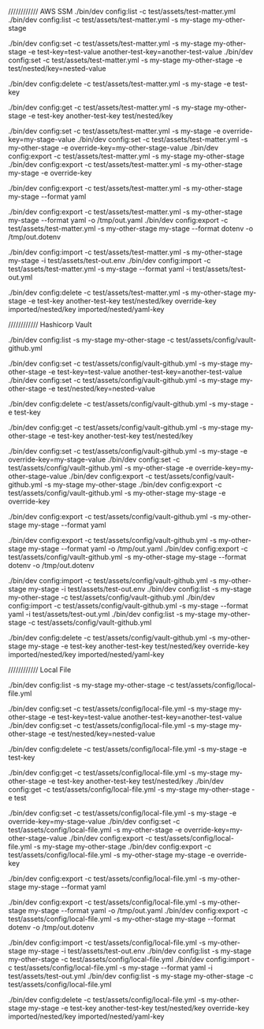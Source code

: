 //////////// AWS SSM
./bin/dev config:list -c test/assets/test-matter.yml
./bin/dev config:list -c test/assets/test-matter.yml -s my-stage my-other-stage

./bin/dev config:set -c test/assets/test-matter.yml -s my-stage my-other-stage -e test-key=test-value another-test-key=another-test-value
./bin/dev config:set -c test/assets/test-matter.yml -s my-stage my-other-stage -e test/nested/key=nested-value

./bin/dev config:delete -c test/assets/test-matter.yml -s my-stage -e test-key

./bin/dev config:get -c test/assets/test-matter.yml -s my-stage my-other-stage -e test-key another-test-key test/nested/key

./bin/dev config:set -c test/assets/test-matter.yml -s my-stage -e override-key=my-stage-value
./bin/dev config:set -c test/assets/test-matter.yml -s my-other-stage -e override-key=my-other-stage-value
./bin/dev config:export -c test/assets/test-matter.yml -s my-stage my-other-stage
./bin/dev config:export -c test/assets/test-matter.yml -s my-other-stage my-stage -e override-key

./bin/dev config:export -c test/assets/test-matter.yml -s my-other-stage my-stage --format yaml

./bin/dev config:export -c test/assets/test-matter.yml -s my-other-stage my-stage --format yaml -o /tmp/out.yaml
./bin/dev config:export -c test/assets/test-matter.yml -s my-other-stage my-stage --format dotenv -o /tmp/out.dotenv

./bin/dev config:import -c test/assets/test-matter.yml -s my-other-stage my-stage -i test/assets/test-out.env
./bin/dev config:import -c test/assets/test-matter.yml -s my-stage --format yaml -i test/assets/test-out.yml

./bin/dev config:delete -c test/assets/test-matter.yml -s my-other-stage my-stage -e test-key another-test-key test/nested/key override-key imported/nested/key imported/nested/yaml-key

//////////// Hashicorp Vault

./bin/dev config:list -s my-stage my-other-stage -c test/assets/config/vault-github.yml

./bin/dev config:set -c test/assets/config/vault-github.yml -s my-stage my-other-stage -e test-key=test-value another-test-key=another-test-value
./bin/dev config:set -c test/assets/config/vault-github.yml -s my-stage my-other-stage -e test/nested/key=nested-value

./bin/dev config:delete -c test/assets/config/vault-github.yml -s my-stage -e test-key

./bin/dev config:get -c test/assets/config/vault-github.yml -s my-stage my-other-stage -e test-key another-test-key test/nested/key

./bin/dev config:set -c test/assets/config/vault-github.yml -s my-stage -e override-key=my-stage-value
./bin/dev config:set -c test/assets/config/vault-github.yml -s my-other-stage -e override-key=my-other-stage-value
./bin/dev config:export -c test/assets/config/vault-github.yml -s my-stage my-other-stage
./bin/dev config:export -c test/assets/config/vault-github.yml -s my-other-stage my-stage -e override-key

./bin/dev config:export -c test/assets/config/vault-github.yml -s my-other-stage my-stage --format yaml

./bin/dev config:export -c test/assets/config/vault-github.yml -s my-other-stage my-stage --format yaml -o /tmp/out.yaml
./bin/dev config:export -c test/assets/config/vault-github.yml -s my-other-stage my-stage --format dotenv -o /tmp/out.dotenv

./bin/dev config:import -c test/assets/config/vault-github.yml -s my-other-stage my-stage -i test/assets/test-out.env
./bin/dev config:list -s my-stage my-other-stage -c test/assets/config/vault-github.yml
./bin/dev config:import -c test/assets/config/vault-github.yml -s my-stage --format yaml -i test/assets/test-out.yml
./bin/dev config:list -s my-stage my-other-stage -c test/assets/config/vault-github.yml

./bin/dev config:delete -c test/assets/config/vault-github.yml -s my-other-stage my-stage -e test-key another-test-key test/nested/key override-key imported/nested/key imported/nested/yaml-key

//////////// Local File

./bin/dev config:list -s my-stage my-other-stage -c test/assets/config/local-file.yml

./bin/dev config:set -c test/assets/config/local-file.yml -s my-stage my-other-stage -e test-key=test-value another-test-key=another-test-value
./bin/dev config:set -c test/assets/config/local-file.yml -s my-stage my-other-stage -e test/nested/key=nested-value

./bin/dev config:delete -c test/assets/config/local-file.yml -s my-stage -e test-key

./bin/dev config:get -c test/assets/config/local-file.yml -s my-stage my-other-stage -e test-key another-test-key test/nested/key
./bin/dev config:get -c test/assets/config/local-file.yml -s my-stage my-other-stage -e test

./bin/dev config:set -c test/assets/config/local-file.yml -s my-stage -e override-key=my-stage-value
./bin/dev config:set -c test/assets/config/local-file.yml -s my-other-stage -e override-key=my-other-stage-value
./bin/dev config:export -c test/assets/config/local-file.yml -s my-stage my-other-stage
./bin/dev config:export -c test/assets/config/local-file.yml -s my-other-stage my-stage -e override-key

./bin/dev config:export -c test/assets/config/local-file.yml -s my-other-stage my-stage --format yaml

./bin/dev config:export -c test/assets/config/local-file.yml -s my-other-stage my-stage --format yaml -o /tmp/out.yaml
./bin/dev config:export -c test/assets/config/local-file.yml -s my-other-stage my-stage --format dotenv -o /tmp/out.dotenv

./bin/dev config:import -c test/assets/config/local-file.yml -s my-other-stage my-stage -i test/assets/test-out.env
./bin/dev config:list -s my-stage my-other-stage -c test/assets/config/local-file.yml
./bin/dev config:import -c test/assets/config/local-file.yml -s my-stage --format yaml -i test/assets/test-out.yml
./bin/dev config:list -s my-stage my-other-stage -c test/assets/config/local-file.yml

./bin/dev config:delete -c test/assets/config/local-file.yml -s my-other-stage my-stage -e test-key another-test-key test/nested/key override-key imported/nested/key imported/nested/yaml-key

